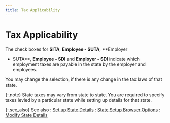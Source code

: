```yaml
---
title: Tax Applicability
---
```


# Tax Applicability


The check boxes for **SITA**, **Employee - SUTA**, **Employer 
 - SUTA**, **Employee - SDI**  and **Employer - SDI** indicate which  employment taxes are payable in the state by the employer and employees.


You may change the selection, if there is any change in the tax laws  of that state.


{:.note}
State taxes may vary from state to state.  You are required to specify taxes levied by a particular state while setting  up details for that state.


{:.see_also}
See also
: [Set up State  Details]({{site.prl_baseurl}}/setup/state-setup/setting-up-state-details/setting_up_state_details.html)
: [State  Setup Browser Options]({{site.prl_baseurl}}/setup/state-setup/setting-up-state-details/state_setup_browser_options.html)
: [Modify State  Details]({{site.prl_baseurl}}/setup/state-setup/setting-up-state-details/modifying_state_details.html)
